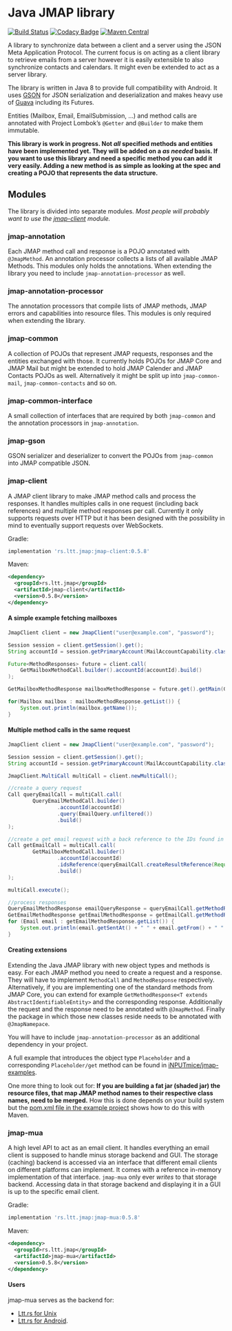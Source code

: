# Java JMAP library
[![Build Status](https://travis-ci.org/inputmice/jmap.svg?branch=master)](https://travis-ci.org/inputmice/jmap) [![Codacy Badge](https://api.codacy.com/project/badge/Grade/329b10e923d74c9881f9e8cf53616735)](https://www.codacy.com/manual/iNPUTmice/jmap?utm_source=github.com&amp;utm_medium=referral&amp;utm_content=iNPUTmice/jmap&amp;utm_campaign=Badge_Grade) [![Maven Central](https://maven-badges.herokuapp.com/maven-central/rs.ltt.jmap/jmap/badge.svg)](https://maven-badges.herokuapp.com/maven-central/rs.ltt.jmap/jmap)

A library to synchronize data between a client and a server using the JSON Meta Application Protocol. The current focus is on acting as a client library to retrieve emails from a server however it is easily extensible to also synchronize contacts and calendars. It might even be extended to act as a server library.

The library is written in Java 8 to provide full compatibility with Android. It uses [GSON](https://github.com/google/gson) for JSON serialization and deserialization and makes heavy use of [Guava](https://github.com/google/guava) including its Futures. 

Entities (Mailbox, Email, EmailSubmission, …) and method calls are annotated with Project Lombok’s `@Getter` and `@Builder` to make them immutable.

**This library is work in progress. Not *all* specified methods and entities have been implemented yet. They will be added on a *as needed* basis. If you want to use this library and need a specific method you can add it very easily. Adding a new method is as simple as looking at the spec and creating a POJO that represents the data structure.**

## Modules

The library is divided into separate modules. *Most people will probably want to use the [jmap-client](https://github.com/iNPUTmice/jmap/blob/master/README.md#jmap-client) module.*

### jmap-annotation

Each JMAP method call and response is a POJO annotated with `@JmapMethod`. An annotation processor collects a lists of all available JMAP Methods. This modules only holds the annotations. When extending the library you need to include `jmap-annotation-processor` as well.

### jmap-annotation-processor

The annotation processors that compile lists of JMAP methods, JMAP errors and capabilities into resource files. This modules is only required when extending the library.

### jmap-common

A collection of POJOs that represent JMAP requests, responses and the entities exchanged with those. It currently holds POJOs for JMAP Core and JMAP Mail but might be extended to hold JMAP Calender and JMAP Contacts POJOs as well. Alternatively it might be split up into `jmap-common-mail`, `jmap-common-contacts` and so on.

### jmap-common-interface

A small collection of interfaces that are required by both `jmap-common` and the annotation processors in `jmap-annotation`.

### jmap-gson

GSON serializer and deserializer to convert the POJOs from `jmap-common` into JMAP compatible JSON.

### jmap-client

A JMAP client library to make JMAP method calls and process the responses. It handles multiples calls in one request (including back references) and multiple method responses per call. Currently it only supports requests over HTTP but it has been designed with the possibility in mind to eventually support requests over WebSockets.

Gradle:
```groovy
implementation 'rs.ltt.jmap:jmap-client:0.5.8'
```
Maven:
```xml
<dependency>
  <groupId>rs.ltt.jmap</groupId>
  <artifactId>jmap-client</artifactId>
  <version>0.5.8</version>
</dependency>
```

#### A simple example fetching mailboxes

```java
JmapClient client = new JmapClient("user@example.com", "password");

Session session = client.getSession().get();
String accountId = session.getPrimaryAccount(MailAccountCapability.class);

Future<MethodResponses> future = client.call(
    GetMailboxMethodCall.builder().accountId(accountId).build()
);

GetMailboxMethodResponse mailboxMethodResponse = future.get().getMain(GetMailboxMethodResponse.class);

for(Mailbox mailbox : mailboxMethodResponse.getList()) {
    System.out.println(mailbox.getName());
}
```

#### Multiple method calls in the same request

```java
JmapClient client = new JmapClient("user@example.com", "password");

Session session = client.getSession().get();
String accountId = session.getPrimaryAccount(MailAccountCapability.class);

JmapClient.MultiCall multiCall = client.newMultiCall();

//create a query request
Call queryEmailCall = multiCall.call(
        QueryEmailMethodCall.builder()
                .accountId(accountId)
                .query(EmailQuery.unfiltered())
                .build()
);

//create a get email request with a back reference to the IDs found in the previous request
Call getEmailCall = multiCall.call(
        GetMailboxMethodCall.builder()
                .accountId(accountId)
                .idsReference(queryEmailCall.createResultReference(Request.Invocation.ResultReference.Path.IDS))
                .build()
);

multiCall.execute();

//process responses
QueryEmailMethodResponse emailQueryResponse = queryEmailCall.getMethodResponses().get().getMain(QueryEmailMethodResponse.class);
GetEmailMethodResponse getEmailMethodResponse = getEmailCall.getMethodResponses().get().getMain(GetEmailMethodResponse.class);
for (Email email : getEmailMethodResponse.getList()) {
    System.out.println(email.getSentAt() + " " + email.getFrom() + " " + email.getSubject());
}
```

#### Creating extensions

Extending the Java JMAP library with new object types and methods is easy. For each JMAP method you need to create a request and a response. They will have to implement `MethodCall` and `MethodResponse` respectively. Alternatively, if you are implementing one of the standard methods from JMAP Core, you can extend for example `GetMethodResponse<T extends AbstractIdentifiableEntity>` and the corresponding response. Additionally the request and the response need to be annotated with `@JmapMethod`. Finally the package in which those new classes reside needs to be annotated with `@JmapNamepace`.

You will have to include `jmap-annotation-processor` as an additional dependency in your project.

A full example that introduces the object type `Placeholder` and a corresponding `Placeholder/get` method can be found in [iNPUTmice/jmap-examples](https://github.com/iNPUTmice/jmap-examples).

One more thing to look out for: **If you are building a fat jar (shaded jar) the resource files, that map JMAP method names to their respective class names, need to be merged.** How this is done depends on your build system but the [pom.xml file in the example project](https://github.com/iNPUTmice/jmap-examples/blob/master/pom.xml#L40-L61) shows how to do this with Maven.

### jmap-mua

A high level API to act as an email client. It handles everything an email client is supposed to handle minus storage backend and GUI. The storage (caching) backend is accessed via an interface that different email clients on different platforms can implement. It comes with a reference in-memory implementation of that interface. `jmap-mua` only ever *writes* to that storage backend. Accessing data in that storage backend and displaying it in a GUI is up to the specific email client.

Gradle:
```groovy
implementation 'rs.ltt.jmap:jmap-mua:0.5.8'
```
Maven:
```xml
<dependency>
  <groupId>rs.ltt.jmap</groupId>
  <artifactId>jmap-mua</artifactId>
  <version>0.5.8</version>
</dependency>
```

#### Users

jmap-mua serves as the backend for:
*  [Ltt.rs for Unix](https://github.com/inputmice/lttrs-cli)
*  [Ltt.rs for Android](https://github.com/inputmice/lttrs-android).
